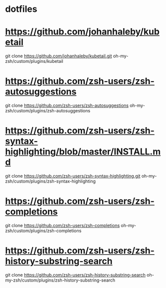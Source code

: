 # dotfiles


# https://github.com/johanhaleby/kubetail
git clone https://github.com/johanhaleby/kubetail.git oh-my-zsh/custom/plugins/kubetail

# https://github.com/zsh-users/zsh-autosuggestions
git clone https://github.com/zsh-users/zsh-autosuggestions oh-my-zsh/custom/plugins/zsh-autosuggestions

# https://github.com/zsh-users/zsh-syntax-highlighting/blob/master/INSTALL.md
git clone https://github.com/zsh-users/zsh-syntax-highlighting.git oh-my-zsh/custom/plugins/zsh-syntax-highlighting

# https://github.com/zsh-users/zsh-completions
git clone https://github.com/zsh-users/zsh-completions oh-my-zsh/custom/plugins/zsh-completions

# https://github.com/zsh-users/zsh-history-substring-search
git clone https://github.com/zsh-users/zsh-history-substring-search oh-my-zsh/custom/plugins/zsh-history-substring-search